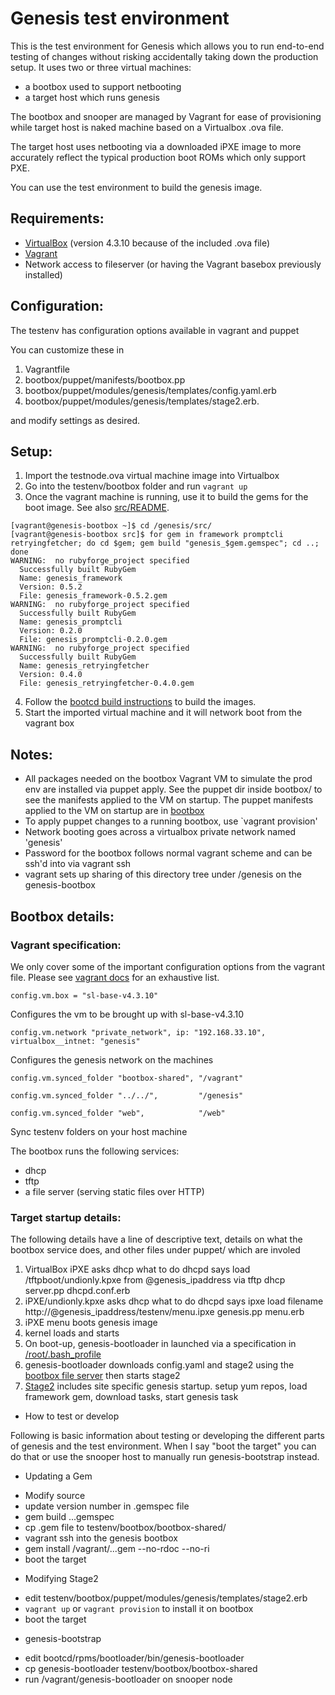 # Genesis test environment

This is the test environment for Genesis which allows you to run
end-to-end testing of changes without risking accidentally taking down
the production setup. It uses two or three virtual machines:

* a bootbox used to support netbooting
* a target host which runs genesis

The bootbox and snooper are managed by Vagrant for ease of
provisioning while target host is naked machine based on a Virtualbox
.ova file.

The target host uses netbooting via a downloaded iPXE image to more
accurately reflect the typical production boot ROMs which only support
PXE.

You can use the test environment to build the genesis image.

## Requirements:

* [VirtualBox](https://www.virtualbox.org/wiki/Download_Old_Builds_4_3) (version 4.3.10 because of the included .ova file)
* [Vagrant](https://www.vagrantup.com/downloads.html)
* Network access to fileserver (or having the Vagrant basebox previously installed)

## Configuration:

The testenv has configuration options available in vagrant and puppet

You can customize these in

1. Vagrantfile
2. bootbox/puppet/manifests/bootbox.pp
3. bootbox/puppet/modules/genesis/templates/config.yaml.erb
4. bootbox/puppet/modules/genesis/templates/stage2.erb.

and modify settings as desired.

## Setup:

1. Import the testnode.ova virtual machine image into Virtualbox 
2. Go into the testenv/bootbox folder and run ```vagrant up```
3. Once the vagrant machine is running, use it to build the gems for the boot
   image. See also
   [src/README](https://github.com/tumblr/genesis/blob/master/src/README.md).
```
[vagrant@genesis-bootbox ~]$ cd /genesis/src/
[vagrant@genesis-bootbox src]$ for gem in framework promptcli retryingfetcher; do cd $gem; gem build "genesis_$gem.gemspec"; cd ..; done
WARNING:  no rubyforge_project specified
  Successfully built RubyGem
  Name: genesis_framework
  Version: 0.5.2
  File: genesis_framework-0.5.2.gem
WARNING:  no rubyforge_project specified
  Successfully built RubyGem
  Name: genesis_promptcli
  Version: 0.2.0
  File: genesis_promptcli-0.2.0.gem
WARNING:  no rubyforge_project specified
  Successfully built RubyGem
  Name: genesis_retryingfetcher
  Version: 0.4.0
  File: genesis_retryingfetcher-0.4.0.gem
```
4. Follow the [bootcd build
   instructions](https://github.com/tumblr/genesis/blob/master/bootcd/README.md)
   to build the images.
5. Start the imported virtual machine and it will network boot from the vagrant box

## Notes:

* All packages needed on the bootbox Vagrant VM to simulate the prod env are installed via puppet apply. See the puppet dir inside bootbox/ to see the manifests applied to the VM on startup. The puppet manifests applied to the VM on startup are in [bootbox](https://github.com/tumblr/genesis/tree/master/testenv/bootbox)
* To apply puppet changes to a running bootbox, use `vagrant provision'
* Network booting goes across a virtualbox private network named 'genesis'
* Password for the bootbox follows normal vagrant scheme and can be ssh'd into via vagrant ssh
* vagrant sets up sharing of this directory tree under /genesis on the genesis-bootbox

## Bootbox details:

### Vagrant specification:

We only cover some of the important configuration options from the vagrant file. Please see [vagrant docs](https://docs.vagrantup.com/v2/vagrantfile/) for an exhaustive list.

`config.vm.box = "sl-base-v4.3.10"`

Configures the vm to be brought up with sl-base-v4.3.10

`config.vm.network "private_network", ip: "192.168.33.10", virtualbox__intnet: "genesis" `

Configures the genesis network on the machines

`config.vm.synced_folder "bootbox-shared", "/vagrant"`

`config.vm.synced_folder "../../",         "/genesis"`

`config.vm.synced_folder "web",            "/web"`

Sync testenv folders on your host machine

The bootbox runs the following services:
* dhcp
* tftp
* a file server (serving static files over HTTP)

### Target startup details:

The following details have a line of descriptive text, details on what the bootbox service does, and other files under puppet/ which are involed

1. VirtualBox iPXE asks dhcp what to do
    dhcpd says load /tftpboot/undionly.kpxe from @genesis_ipaddress via tftp
    dhcp server.pp dhcpd.conf.erb
2. iPXE/undionly.kpxe asks dhcp what to do
    dhcpd says ipxe load filename http://@genesis_ipaddress/testenv/menu.ipxe
    genesis.pp menu.erb
3. iPXE menu boots genesis image
4. kernel loads and starts
5. On boot-up, genesis-bootloader in launched via a specification in [/root/.bash_profile](https://github.com/tumblr/genesis/blob/master/bootcd/rpms/genesis_scripts/src/root-bash_profile)
5. genesis-bootloader downloads config.yaml and stage2 using the [bootbox file server](https://github.com/tumblr/genesis/blob/master/testenv/bootbox/web/genesis.rb) then starts stage2
6. [Stage2](https://github.com/tumblr/genesis/blob/master/testenv/bootbox/puppet/modules/genesis/templates/stage2.erb.sample) includes site specific genesis startup.  setup yum repos, load framework gem, download tasks, start genesis task

* How to test or develop

Following is basic information about testing or developing the different parts of genesis and the test environment. When I say "boot the target" you can do that or use the snooper host to manually run genesis-bootstrap instead.

* Updating a Gem
 - Modify source
 - update version number in .gemspec file
 - gem build ...gemspec
 - cp .gem file to testenv/bootbox/bootbox-shared/
 - vagrant ssh into the genesis bootbox
 - gem install /vagrant/...gem --no-rdoc --no-ri
 - boot the target

* Modifying Stage2
 - edit testenv/bootbox/puppet/modules/genesis/templates/stage2.erb
 - ```vagrant up``` or ```vagrant provision``` to install it on bootbox
 - boot the target

* genesis-bootstrap
 - edit bootcd/rpms/bootloader/bin/genesis-bootloader
 - cp genesis-bootloader testenv/bootbox/bootbox-shared
 - run /vagrant/genesis-bootloader on snooper node
